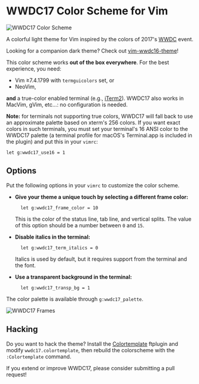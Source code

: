 # WWDC17 Color Scheme for Vim

![WWDC17 Color Scheme](https://raw.github.com/lifepillar/Resources/master/wwdc17/wwdc17.png)

A colorful light theme for Vim inspired by the colors of 2017's
[WWDC](https://developer.apple.com/wwdc/) event.

Looking for a companion dark theme? Check out
[vim-wwdc16-theme](https://github.com/lifepillar/vim-wwdc16-theme)!

This color scheme works **out of the box everywhere**. For the best experience,
you need:

- Vim ≥7.4.1799 with `termguicolors` set, or
- NeoVim,

**and** a true-color enabled terminal (e.g., [iTerm2](https://www.iterm2.com)).
WWDC17 also works in MacVim, gVim, etc…: no configuration is needed.

**Note:** for terminals not supporting true colors, WWDC17 will fall back to use
an approximate palette based on xterm's 256 colors. If you want exact colors in
such terminals, you must set your terminal's 16 ANSI color to the WWDC17 palette
(a terminal profile for macOS's Terminal.app is included in the plugin) and put
this in your `vimrc`:

   ```vim
   let g:wwdc17_use16 = 1
   ```


## Options

Put the following options in your `vimrc` to customize the color scheme.

- **Give your theme a unique touch by selecting a different frame
  color:**

        let g:wwdc17_frame_color = 10

  This is the color of the status line, tab line, and vertical splits.
  The value of this option should be a number between `0` and `15`.

- **Disable italics in the terminal:**

        let g:wwdc17_term_italics = 0

  Italics is used by default, but it requires support from the terminal and the
  font.

- **Use a transparent background in the terminal:**

        let g:wwdc17_transp_bg = 1

The color palette is available through `g:wwdc17_palette`.

![WWDC17 Frames](https://raw.github.com/lifepillar/Resources/master/wwdc17/screenshot.png)


## Hacking

Do you want to hack the theme? Install the
[Colortemplate](https://github.com/lifepillar/vim-colortemplate) ftplugin and
modify `wwdc17.colortemplate`, then rebuild the colorscheme with the
`:Colortemplate` command.

If you extend or improve WWDC17, please consider submitting a pull request!

